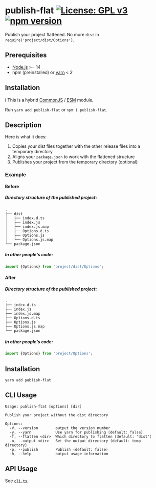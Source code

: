# publish-flat [![License: GPL v3](https://img.shields.io/badge/License-GPLv3-blue.svg)](https://www.gnu.org/licenses/gpl-3.0) [![npm version](https://img.shields.io/npm/v/publish-flat.svg?style=flat)](https://www.npmjs.com/package/publish-flat)

Publish your project flattened. No more `dist` in `require('project/dist/Options')`.

## Prerequisites

- [Node.js](https://nodejs.org) >= 14
- npm (preinstalled) or [yarn](https://classic.yarnpkg.com) < 2

## Installation

ℹ️ This is a hybrid [CommonJS](https://nodejs.org/docs/latest/api/modules.html#modules-commonjs-modules) / [ESM](https://nodejs.org/api/esm.html#introduction) module.

Run `yarn add publish-flat` or `npm i publish-flat`.

## Description

Here is what it does:

1. Copies your dist files together with the other release files into a temporary directory
1. Aligns your `package.json` to work with the flattened structure
1. Publishes your project from the temporary directory (optional)

### Example

#### Before

##### Directory structure of the published project:

```
.
├── dist
│   ├── index.d.ts
│   ├── index.js
│   ├── index.js.map
│   ├── Options.d.ts
│   ├── Options.js
│   └── Options.js.map
└── package.json
```

##### In other people's code:

```ts
import {Options} from 'project/dist/Options';
```

#### After

##### Directory structure of the published project:

```
.
├── index.d.ts
├── index.js
├── index.js.map
├── Options.d.ts
├── Options.js
├── Options.js.map
└── package.json
```

##### In other people's code:

```ts
import {Options} from 'project/Options';
```

## Installation

```
yarn add publish-flat
```

## CLI Usage

```
Usage: publish-flat [options] [dir]

Publish your project without the dist directory

Options:
  -V, --version        output the version number
  -y, --yarn           Use yarn for publishing (default: false)
  -f, --flatten <dir>  Which directory to flatten (default: "dist")
  -o, --output <dir>   Set the output directory (default: temp directory)
  -p, --publish        Publish (default: false)
  -h, --help           output usage information
```

## API Usage

See [`cli.ts`](./src/cli.ts).
